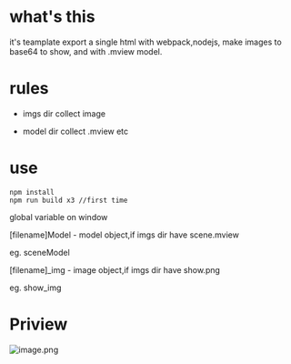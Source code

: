 # what's this

it's teamplate export a single html with webpack,nodejs, make images to base64 to show,
and with .mview model.

# rules

- imgs
  dir collect image

- model
  dir collect .mview etc

# use

```$javascript
npm install 
npm run build x3 //first time

```

global variable on window

[filename]Model - model object,if imgs dir have scene.mview

eg. sceneModel

[filename]\_img - image object,if imgs dir have show.png 

eg. show_img

# Priview
![image.png](https://i.loli.net/2020/06/20/u8rftObwxcnqMg3.png)
